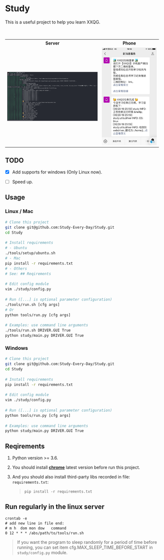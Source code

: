 # Study

This is a useful project to help you learn XXQG.

<table border="0" cellpadding="1" align="center">
　<tr>
    <th>Server</th>
    <th>Phone</th>
　</tr>
　<tr>
    <td><img src="./docs/imgs/run.png"></td>
    <td><img src="./docs/imgs/phone.jpeg"></td>
　</tr>
</table>



## TODO

- [x] Add supports for windows (Only Linux now).

- [ ] Speed up.


## Usage

### Linux / Mac

```bash
# Clone this project
git clone git@github.com:Study-Every-Day/Study.git
cd Study

# Install requirements
# - Ubuntu
./tools/setup/ubuntu.sh
# - Mac
pip install -r requirements.txt
# - Others
# See: ## Reqirements

# Edit config module
vim ./study/config.py

# Run ([...] is optional parameter configuration)
./tools/run.sh [cfg args]
# Or
python tools/run.py [cfg args]

# Examples: use command line arguments
./tools/run.sh DRIVER.GUI True
python study/main.py DRIVER.GUI True
```

### Windows

```bash
# Clone this project
git clone git@github.com:Study-Every-Day/Study.git
cd Study

# Install requirements
pip install -r requirements.txt

# Edit config module
vim ./study/config.py

# Run ([...] is optional parameter configuration)
python tools/run.py [cfg args]

# Examples: use command line arguments
python study/main.py DRIVER.GUI True
```


## Reqirements

1. Python version >= 3.6.

2. You should install **[chrome](https://www.google.com/chrome/)** latest version before run this project.

3. And you should also install third-party libs recorded in file: `requirements.txt`:

    > ```shell
    > pip install -r requirements.txt
    > ```


## Run regularly in the linux server

```shell
crontab -e
# add new line in file end:
# m h  dom mon dow   command
0 12 * * * /abs/path/to/tools/run.sh
```

> If you want the program to sleep randomly for a period of time before running, you can set item cfg.MAX_SLEEP_TIME_BEFORE_START in `study/config.py` module.
